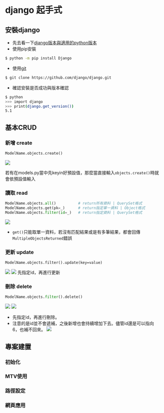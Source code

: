 # django 起手式

## 安裝django
* 先去看一下[django版本與適用的python版本](https://docs.djangoproject.com/en/5.1/faq/install/)
* 使用pip安裝
```sh
$ python -m pip install Django
```
* 使用[git](https://github.com/django/django)
```sh
$ git clone https://github.com/django/django.git
```

* 確認安裝是否成功與版本確認
```sh
$ python
>>> import django
>>> print(django.get_version())
5.1
```

## 基本CRUD
### 新增 create
```py
ModelName.objects.create()
```
![](https://i.imgur.com/irOkHAE.png)

若有在models.py當中先keyin好預設值，那麼當直接輸入`objects.create()`時就會依預設值輸入

### 讀取 read
```py
ModelName.objects.all()          # return所有資料 | QuerySet格式
ModelName.objects.get(pk=_)      # return指定單一資料 | Object格式
ModelName.objects.filter(id=_)   # return指定資料 | QuerySet格式
```
![](https://i.imgur.com/sFzrxtW.png)

* `get()`只能取單一資料，若沒有匹配結果或是有多筆結果，都會回傳`MultipleObjectsReturned`錯誤

### 更新 update
```
ModelName.objects.filter().update(key=value)
```
![](https://i.imgur.com/5psAzFa.png)
![](https://i.imgur.com/kraZ3Ho.png)
先指定id，再進行更新

### 刪除 delete
```py
ModelName.objects.filter().delete()
```

![](https://i.imgur.com/XR2Lrel.png)
![](https://i.imgur.com/5FzDTE5.png)

* 先指定id，再進行刪除。
* 注意的是id並不會遞補，之後新增也會持續增加下去。儘管id還是可以指向6，也補不回來。
![](https://i.imgur.com/ZVdPz4A.png)


## 專案建置
### 初始化
### MTV使用
### 路徑設定
### 網頁應用